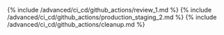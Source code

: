 {% include /advanced/ci_cd/github_actions/review_1.md %}
{% include /advanced/ci_cd/github_actions/production_staging_2.md %}
{% include /advanced/ci_cd/github_actions/cleanup.md %}


